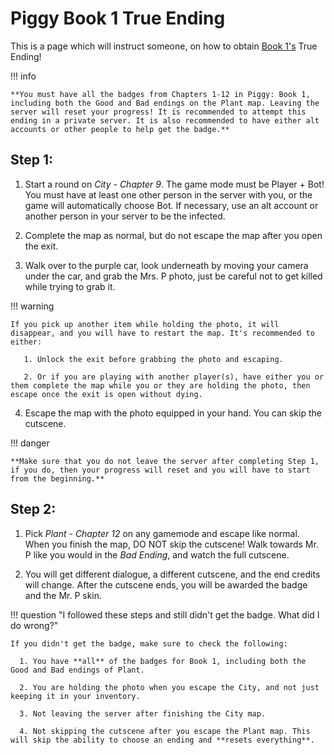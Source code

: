 # **Piggy Book 1 True Ending**

This is a page which will instruct someone, on how to obtain [Book 1's](https://www.rolimons.com/gamebadge/2124540781) True Ending!

!!! info

    **You must have all the badges from Chapters 1-12 in Piggy: Book 1, including both the Good and Bad endings on the Plant map. Leaving the server will reset your progress! It is recommended to attempt this ending in a private server. It is also recommended to have either alt accounts or other people to help get the badge.**

## Step 1:

1. Start a round on *City - Chapter 9*. The game mode must be Player + Bot! You must have at least one other person in the server with you, or the game will automatically choose Bot. If necessary, use an alt account or another person in your server to be the infected.

2. Complete the map as normal, but do not escape the map after you open the exit.

3. Walk over to the purple car, look underneath by moving your camera under the car, and grab the Mrs. P photo, just be careful not to get killed while trying to grab it.

!!! warning

    If you pick up another item while holding the photo, it will disappear, and you will have to restart the map. It's recommended to either:

       1. Unlock the exit before grabbing the photo and escaping.

       2. Or if you are playing with another player(s), have either you or them complete the map while you or they are holding the photo, then escape once the exit is open without dying.

4. Escape the map with the photo equipped in your hand. You can skip the cutscene.

!!! danger

    **Make sure that you do not leave the server after completing Step 1, if you do, then your progress will reset and you will have to start from the beginning.**

## Step 2:

1. Pick *Plant - Chapter 12* on any gamemode and escape like normal. When you finish the map, DO NOT skip the cutscene! Walk towards Mr. P like you would in the *Bad Ending*, and watch the full cutscene.

2. You will get different dialogue, a different cutscene, and the end credits will change. After the cutscene ends, you will be awarded the badge and the Mr. P skin.

!!! question "I followed these steps and still didn't get the badge. What did I do wrong?"

    If you didn't get the badge, make sure to check the following:

      1. You have **all** of the badges for Book 1, including both the Good and Bad endings of Plant.

      2. You are holding the photo when you escape the City, and not just keeping it in your inventory.

      3. Not leaving the server after finishing the City map.

      4. Not skipping the cutscene after you escape the Plant map. This will skip the ability to choose an ending and **resets everything**.
